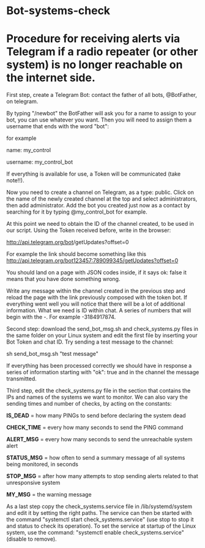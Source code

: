 # Bot-systems-check
Procedure for receiving alerts via Telegram if a radio repeater (or other system) is no longer reachable on the internet side.
==============================================================================================================================

First step, create a Telegram Bot:
contact the father of all bots, @BotFather, on telegram.

By typing "/newbot" the BotFather will ask you for a name to assign to your bot, you can use whatever you want. Then you will need to assign them a username that ends with the word "bot":

for example

name: my_control

username: my_control_bot

If everything is available for use, a Token will be communicated (take note!!).

Now you need to create a channel on Telegram, as a type: public. Click on the name of the newly created channel at the top and select administrators, then add administrator.  Add the bot you created just now as a contact by searching for it by typing @my_control_bot for example.

At this point we need to obtain the ID of the channel created, to be used in our script.
Using the Token received before, write in the browser:

http://api.telegram.org/bot<BOT TOKEN>/getUpdates?offset=0

For example the link should become something like this http://api.telegram.org/bot123457:789099345/getUpdates?offset=0

You should land on a page with JSON codes inside, if it says ok: false it means that you have done something wrong.

Write any message within the channel created in the previous step and reload the page with the link previously composed with the token bot.
If everything went well you will notice that there will be a lot of additional information.
What we need is ID within chat. A series of numbers that will begin with the -. For example -3184917874.
  
Second step: download the send_bot_msg.sh and check_systems.py files in the same folder on your Linux system and edit the first file by inserting your Bot Token and chat ID. Try sending a test message to the channel:
  
sh send_bot_msg.sh "test message"
  
If everything has been processed correctly we should have in response a series of information starting with "ok": true and in the channel the message transmitted.
  
Third step, edit the check_systems.py file in the section that contains the IPs and names of the systems we want to monitor. We can also vary the sending times and number of checks, by acting on the constants:

<b>IS_DEAD</b> = how many PINGs to send before declaring the system dead
  
<b>CHECK_TIME</b> = every how many seconds to send the PING command
  
<b>ALERT_MSG</b> = every how many seconds to send the unreachable system alert
  
<b>STATUS_MSG</b> = how often to send a summary message of all systems being monitored, in seconds
  
<b>STOP_MSG</b> = after how many attempts to stop sending alerts related to that unresponsive system
  
<b>MY_MSG</b> = the warning message
 
As a last step copy the check_systems.service file in /lib/systemd/system and edit it by setting the right paths. The service can then be started with the command "systemctl start check_systems.service" (use stop to stop it and status to check its operation). To set the service at startup of the Linux system, use the command: "systemctl enable check_systems.service" (disable to remove).
